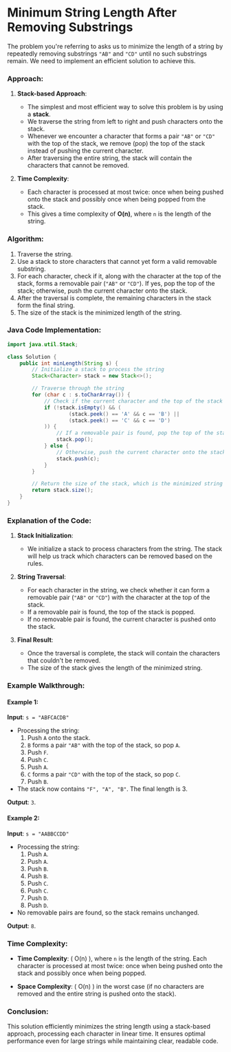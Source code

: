 # Minimum String Length After Removing Substrings

The problem you're referring to asks us to minimize the length of a string by repeatedly removing substrings `"AB"` and `"CD"` until no such substrings remain. We need to implement an efficient solution to achieve this.

### Approach:

1. **Stack-based Approach**:
   - The simplest and most efficient way to solve this problem is by using a **stack**.
   - We traverse the string from left to right and push characters onto the stack.
   - Whenever we encounter a character that forms a pair `"AB"` or `"CD"` with the top of the stack, we remove (pop) the top of the stack instead of pushing the current character.
   - After traversing the entire string, the stack will contain the characters that cannot be removed.
   
2. **Time Complexity**:
   - Each character is processed at most twice: once when being pushed onto the stack and possibly once when being popped from the stack.
   - This gives a time complexity of **O(n)**, where `n` is the length of the string.

### Algorithm:
1. Traverse the string.
2. Use a stack to store characters that cannot yet form a valid removable substring.
3. For each character, check if it, along with the character at the top of the stack, forms a removable pair (`"AB"` or `"CD"`). If yes, pop the top of the stack; otherwise, push the current character onto the stack.
4. After the traversal is complete, the remaining characters in the stack form the final string.
5. The size of the stack is the minimized length of the string.

### Java Code Implementation:

```java
import java.util.Stack;

class Solution {
    public int minLength(String s) {
        // Initialize a stack to process the string
        Stack<Character> stack = new Stack<>();

        // Traverse through the string
        for (char c : s.toCharArray()) {
            // Check if the current character and the top of the stack form a removable pair
            if (!stack.isEmpty() && (
                    (stack.peek() == 'A' && c == 'B') || 
                    (stack.peek() == 'C' && c == 'D')
            )) {
                // If a removable pair is found, pop the top of the stack
                stack.pop();
            } else {
                // Otherwise, push the current character onto the stack
                stack.push(c);
            }
        }

        // Return the size of the stack, which is the minimized string length
        return stack.size();
    }
}
```

### Explanation of the Code:

1. **Stack Initialization**:
   - We initialize a stack to process characters from the string. The stack will help us track which characters can be removed based on the rules.

2. **String Traversal**:
   - For each character in the string, we check whether it can form a removable pair (`"AB"` or `"CD"`) with the character at the top of the stack.
   - If a removable pair is found, the top of the stack is popped.
   - If no removable pair is found, the current character is pushed onto the stack.

3. **Final Result**:
   - Once the traversal is complete, the stack will contain the characters that couldn't be removed.
   - The size of the stack gives the length of the minimized string.

### Example Walkthrough:

#### Example 1:
**Input**: `s = "ABFCACDB"`
- Processing the string:
  1. Push `A` onto the stack.
  2. `B` forms a pair `"AB"` with the top of the stack, so pop `A`.
  3. Push `F`.
  4. Push `C`.
  5. Push `A`.
  6. `C` forms a pair `"CD"` with the top of the stack, so pop `C`.
  7. Push `B`.
- The stack now contains `"F", "A", "B"`. The final length is 3.

**Output**: `3`.

#### Example 2:
**Input**: `s = "AABBCCDD"`
- Processing the string:
  1. Push `A`.
  2. Push `A`.
  3. Push `B`.
  4. Push `B`.
  5. Push `C`.
  6. Push `C`.
  7. Push `D`.
  8. Push `D`.
- No removable pairs are found, so the stack remains unchanged.

**Output**: `8`.

### Time Complexity:
- **Time Complexity**: \( O(n) \), where `n` is the length of the string. Each character is processed at most twice: once when being pushed onto the stack and possibly once when being popped.
  
- **Space Complexity**: \( O(n) \) in the worst case (if no characters are removed and the entire string is pushed onto the stack).

### Conclusion:
This solution efficiently minimizes the string length using a stack-based approach, processing each character in linear time. It ensures optimal performance even for large strings while maintaining clear, readable code.
